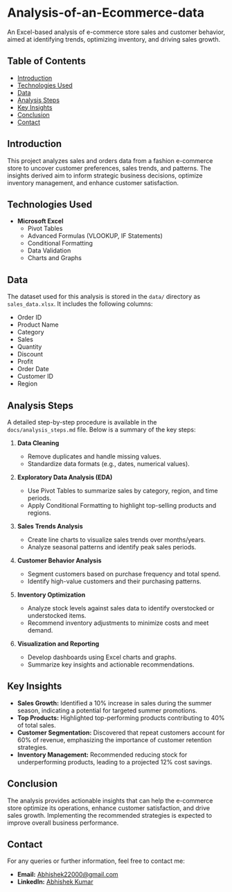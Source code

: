 # Analysis-of-an-Ecommerce-data

An Excel-based analysis of e-commerce store sales and customer behavior, aimed at identifying trends, optimizing inventory, and driving sales growth.

## Table of Contents
- [Introduction](#introduction)
- [Technologies Used](#technologies-used)
- [Data](#data)
- [Analysis Steps](#analysis-steps)
- [Key Insights](#key-insights)
- [Conclusion](#conclusion)
- [Contact](#contact)

## Introduction

This project analyzes sales and orders data from a fashion e-commerce store to uncover customer preferences, sales trends, and patterns. The insights derived aim to inform strategic business decisions, optimize inventory management, and enhance customer satisfaction.

## Technologies Used

- **Microsoft Excel**
  - Pivot Tables
  - Advanced Formulas (VLOOKUP, IF Statements)
  - Conditional Formatting
  - Data Validation
  - Charts and Graphs

## Data

The dataset used for this analysis is stored in the `data/` directory as `sales_data.xlsx`. It includes the following columns:

- Order ID
- Product Name
- Category
- Sales
- Quantity
- Discount
- Profit
- Order Date
- Customer ID
- Region

## Analysis Steps

A detailed step-by-step procedure is available in the `docs/analysis_steps.md` file. Below is a summary of the key steps:

1. **Data Cleaning**
   - Remove duplicates and handle missing values.
   - Standardize data formats (e.g., dates, numerical values).

2. **Exploratory Data Analysis (EDA)**
   - Use Pivot Tables to summarize sales by category, region, and time periods.
   - Apply Conditional Formatting to highlight top-selling products and regions.

3. **Sales Trends Analysis**
   - Create line charts to visualize sales trends over months/years.
   - Analyze seasonal patterns and identify peak sales periods.

4. **Customer Behavior Analysis**
   - Segment customers based on purchase frequency and total spend.
   - Identify high-value customers and their purchasing patterns.

5. **Inventory Optimization**
   - Analyze stock levels against sales data to identify overstocked or understocked items.
   - Recommend inventory adjustments to minimize costs and meet demand.

6. **Visualization and Reporting**
   - Develop dashboards using Excel charts and graphs.
   - Summarize key insights and actionable recommendations.

## Key Insights

- **Sales Growth:** Identified a 10% increase in sales during the summer season, indicating a potential for targeted summer promotions.
- **Top Products:** Highlighted top-performing products contributing to 40% of total sales.
- **Customer Segmentation:** Discovered that repeat customers account for 60% of revenue, emphasizing the importance of customer retention strategies.
- **Inventory Management:** Recommended reducing stock for underperforming products, leading to a projected 12% cost savings.

## Conclusion

The analysis provides actionable insights that can help the e-commerce store optimize its operations, enhance customer satisfaction, and drive sales growth. Implementing the recommended strategies is expected to improve overall business performance.

## Contact

For any queries or further information, feel free to contact me:

- **Email:** Abhishek22000@gmail.com
- **LinkedIn:** [Abhishek Kumar](https://www.linkedin.com/in/abhishek-kumar-623b171ba/)

